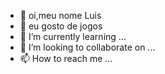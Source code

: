 - 👋 oi,meu nome Luis
- 👀 eu gosto de jogos
- 🌱 I’m currently learning ...
- 💞️ I’m looking to collaborate on ...
- 📫 How to reach me ...

<!---
Lcarneiro377/Lcarneiro377 is a ✨ special ✨ repository because its `README.md` (this file) appears on your GitHub profile.
You can click the Preview link to take a look at your changes.
--->
